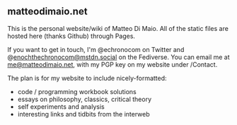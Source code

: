 ## matteodimaio.net

This is the personal website/wiki of Matteo Di Maio. All of the static files are hosted here (thanks Github) through Pages. 

If you want to get in touch, I'm @echronocom on Twitter and @enochthechronocom@mstdn.social on the Fediverse. You can email me at me@matteodimaio.net, with my PGP key on my website under /Contact. 

The plan is for my website to include nicely-formatted:

- code / programming workbook solutions
- essays on philosophy, classics, critical theory
- self experiments and analysis 
- interesting links and tidbits from the interweb



